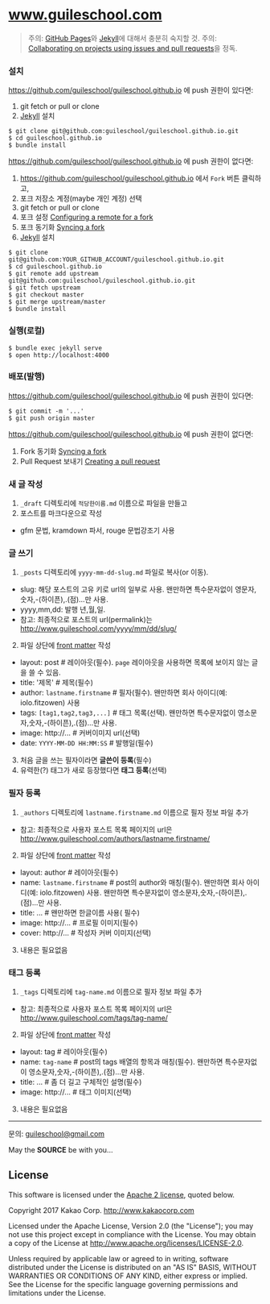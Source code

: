 www.guileschool.com
==============

> 주의: [GitHub Pages]와 [Jekyll]에 대해서 충분히 숙지할 것.
> 주의: [Collaborating on projects using issues and pull requests](https://help.github.com/categories/collaborating-on-projects-using-issues-and-pull-requests/)을 정독.


### 설치

<https://github.com/guileschool/guileschool.github.io> 에 push 권한이 있다면:

1. git fetch or pull or clone
2. [Jekyll] 설치

```console
$ git clone git@github.com:guileschool/guileschool.github.io.git
$ cd guileschool.github.io
$ bundle install
```

<https://github.com/guileschool/guileschool.github.io> 에 push 권한이 없다면:

1. <https://github.com/guileschool/guileschool.github.io> 에서 `Fork` 버튼 클릭하고,
2. 포크 저장소 계정(maybe 개인 계정) 선택
3. git fetch or pull or clone
4. 포크 설정 [Configuring a remote for a fork](https://help.github.com/articles/configuring-a-remote-for-a-fork/)
5. 포크 동기화 [Syncing a fork](https://help.github.com/articles/syncing-a-fork/)
6. [Jekyll] 설치

```console
$ git clone git@github.com:YOUR_GITHUB_ACCOUNT/guileschool.github.io.git
$ cd guileschool.github.io
$ git remote add upstream git@github.com:guileschool/guileschool.github.io.git
$ git fetch upstream
$ git checkout master
$ git merge upstream/master
$ bundle install
```

### 실행(로컬)

```
$ bundle exec jekyll serve
$ open http://localhost:4000
```

### 배포(발행)

<https://github.com/guileschool/guileschool.github.io> 에 push 권한이 있다면:

```
$ git commit -m '...'
$ git push origin master
````

<https://github.com/guileschool/guileschool.github.io> 에 push 권한이 없다면:

1. Fork 동기화 [Syncing a fork](https://help.github.com/articles/syncing-a-fork/)
2. Pull Request 보내기 [Creating a pull request](https://help.github.com/articles/creating-a-pull-request/)

### 새 글 작성

1. `_draft` 디렉토리에 `적당한이름.md` 이름으로 파일을 만들고
2. 포스트를 마크다운으로 작성
  - gfm 문법, kramdown 파서, rouge 문법강조기 사용

### 글 쓰기

1. `_posts` 디렉토리에 `yyyy-mm-dd-slug.md` 파일로 복사(or 이동).
 - slug: 해당 포스트의 고유 키로 url의 일부로 사용. 왠만하면 특수문자없이 영문자,숫자,-(하이픈),.(점)...만 사용.
 - yyyy,mm,dd: 발행 년,월,일.
 - 참고: 최종적으로 포스트의 url(permalink)는 http://www.guileschool.com/yyyy/mm/dd/slug/
2. 파일 상단에 [front matter] 작성
 - layout: post # 레이아웃(필수). `page` 레이아웃을 사용하면 목록에 보이지 않는 글을 쓸 수 있음.
 - title: '제목' # 제목(필수)
 - author: `lastname.firstname` # 필자(필수). 왠만하면 회사 아이디(예: iolo.fitzowen) 사용
 - tags: `[tag1,tag2,tag3,...]` # 태그 목록(선택). 왠만하면 특수문자없이 영소문자,숫자,-(하이픈),.(점)...만 사용.
 - image: http://... # 커버이미지 url(선택)
 - date: `YYYY-MM-DD HH:MM:SS` # 발행일(필수)
3. 처음 글을 쓰는 필자이라면 **글쓴이 등록**(필수)
4. 유력한(?) 태그가 새로 등장했다면 **태그 등록**(선택)

### 필자 등록

1. `_authors` 디렉토리에 `lastname.firstname.md` 이름으로 필자 정보 파일 추가
 - 참고: 최종적으로 사용자 포스트 목록 페이지의 url은 http://www.guileschool.com/authors/lastname.firstname/
2. 파일 상단에 [front matter] 작성
 - layout: author # 레이아웃(필수)
 - name: `lastname.firstname` # post의 author와 매칭(필수). 왠만하면 회사 아이디(예: iolo.fitzowen) 사용. 왠만하면 특수문자없이 영소문자,숫자,-(하이픈),.(점)...만 사용.
 - title: ... # 왠만하면 한글이름 사용( 필수)
 - image: http://... # 프로필 이미지(필수)
 - cover: http://... # 작성자 커버 이미지(선택)
3. 내용은 필요없음

### 태그 등록

1. `_tags` 디렉토리에 `tag-name.md` 이름으로 필자 정보 파일 추가
 - 참고: 최종적으로 사용자 포스트 목록 페이지의 url은 http://www.guileschool.com/tags/tag-name/
2. 파일 상단에 [front matter] 작성
 - layout: tag # 레이아웃(필수)
 - name: `tag-name` # post의 tags 배열의 항목과 매칭(필수). 왠만하면 특수문자없이 영소문자,숫자,-(하이픈),.(점)...만 사용.
 - title: ... # 좀 더 길고 구체적인 설명(필수)
 - image: http://... # 태그 이미지(선택)
3. 내용은 필요없음

---

문의: <guileschool@gmail.com>

May the **SOURCE** be with you...

[GitHub Pages]: https://pages.github.com
[Jekyll]: https://jekyllrb.com
[front matter]: https://jekyllrb.com/docs/frontmatter/
[gfm]: https://guides.github.com/features/mastering-markdown/
[kramdown]: http://kramdown.gettalong.org
[rouge]: http://rouge.jneen.net


## License

This software is licensed under the [Apache 2 license](LICENSE.txt), quoted below.

Copyright 2017 Kakao Corp. <http://www.kakaocorp.com>

Licensed under the Apache License, Version 2.0 (the "License"); you may not use this project except in compliance with the License. You may obtain a copy of the License at http://www.apache.org/licenses/LICENSE-2.0.

Unless required by applicable law or agreed to in writing, software distributed under the License is distributed on an "AS IS" BASIS, WITHOUT WARRANTIES OR CONDITIONS OF ANY KIND, either express or implied. See the License for the specific language governing permissions and limitations under the License.
